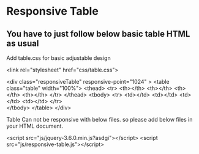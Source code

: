 # Responsive Table

## You have to just follow below basic table HTML as usual 

Add table.css for basic adjustable design 

&lt;link rel="stylesheet" href="css/table.css"&gt;



&lt;div class="responsiveTable" responsive-point="1024" &gt;
    &lt;table class="table" width="100%"&gt;
        &lt;thead&gt;
            &lt;tr&gt;
                &lt;th&gt;&lt;/th&gt;
                &lt;th&gt;&lt;/th&gt;
                &lt;th&gt;&lt;/th&gt;
                &lt;th&gt;&lt;/th&gt;
            &lt;/tr&gt;
        &lt;/thead&gt;
        &lt;tbody&gt;
            &lt;tr&gt;
                &lt;td&gt;&lt;/td&gt;
                &lt;td&gt;&lt;/td&gt;
                &lt;td&gt;&lt;/td&gt;
                &lt;td&gt;&lt;/td&gt;
            &lt;/tr&gt;                
        &lt;/tbody&gt;
    &lt;/table&gt;
&lt;/div&gt;



Table Can not be responsive with below files. so please add below files in your HTML document.

&lt;script src="js/jquery-3.6.0.min.js?asdgi"&gt;&lt;/script&gt;
&lt;script src="js/responsive-table.js"&gt;&lt;/script&gt;

